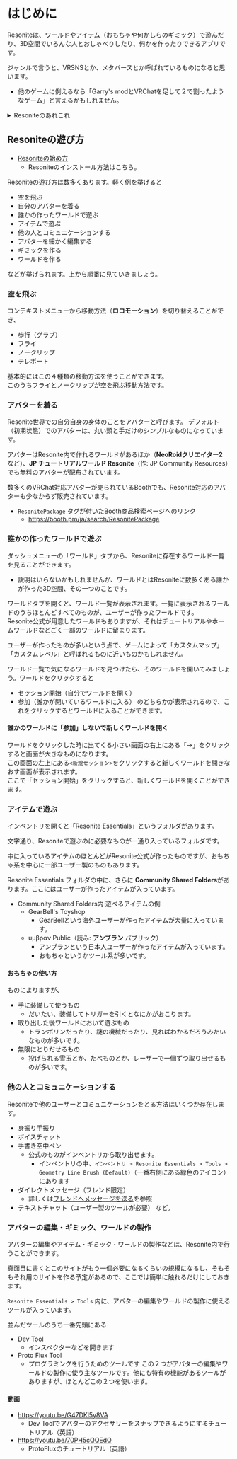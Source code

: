 # はじめに
Resoniteは、ワールドやアイテム（おもちゃや何かしらのギミック）で遊んだり、3D空間でいろんな人とおしゃべりしたり、何かを作ったりできるアプリです。

ジャンルで言うと、VRSNSとか、メタバースとか呼ばれているものになると思います。
- 他のゲームに例えるなら「Garry's modとVRChatを足して２で割ったようなゲーム」と言えるかもしれません。
<details><summary>Resoniteのあれこれ</summary>
</details>

## Resoniteの遊び方
- [Resoniteの始め方](./howToStart.md)
    - Resoniteのインストール方法はこちら。

Resoniteの遊び方は数多くあります。軽く例を挙げると
- 空を飛ぶ
- 自分のアバターを着る
- 誰かの作ったワールドで遊ぶ
- アイテムで遊ぶ
- 他の人とコミュニケーションする
- アバターを細かく編集する
- ギミックを作る
- ワールドを作る

などが挙げられます。上から順番に見ていきましょう。

### 空を飛ぶ
コンテキストメニューから移動方法（**ロコモーション**）を切り替えることができ、
- 歩行（グラブ）
- フライ
- ノークリップ
- テレポート

基本的にはこの４種類の移動方法を使うことができます。  
このうちフライとノークリップが空を飛ぶ移動方法です。

### アバターを着る
Resonite世界での自分自身の身体のことをアバターと呼びます。
デフォルト（初期状態）でのアバターは、丸い頭と手だけのシンプルなものになっています。

アバターはResonite内で作れるワールドがあるほか（**NeoRoidクリエイター2** など）、**JP チュートリアルワールド Resonite**（作: JP Community Resources）でも無料のアバターが配布されています。

数多くのVRChat対応アバターが売られているBoothでも、Resonite対応のアバターも少なからず販売されています。
- `ResonitePackage` タグが付いたBooth商品検索ページへのリンク
  - <https://booth.pm/ja/search/ResonitePackage> 

### 誰かの作ったワールドで遊ぶ
ダッシュメニューの「ワールド」タブから、Resoniteに存在するワールド一覧を見ることができます。

- 説明はいらないかもしれませんが、ワールドとはResoniteに数多くある誰かが作った3D空間、その一つのことです。

ワールドタブを開くと、ワールド一覧が表示されます。一覧に表示されるワールドのうちほとんどすべてのものが、ユーザーが作ったワールドです。  
Resonite公式が用意したワールドもありますが、それはチュートリアルやホームワールドなどごく一部のワールドに留まります。

ユーザーが作ったものが多いという点で、ゲームによって「カスタムマップ」「カスタムレベル」と呼ばれるものに近いものかもしれません。

ワールド一覧で気になるワールドを見つけたら、そのワールドを開いてみましょう。ワールドをクリックすると
- セッション開始（自分でワールドを開く）
- 参加（誰かが開いているワールドに入る）
のどちらかが表示されるので、これをクリックするとワールドに入ることができます。

#### 誰かのワールドに「参加」しないで新しくワールドを開く
ワールドをクリックした時に出てくる小さい画面の右上にある「→」をクリックすると画面が大きなものになります。  
この画面の左上にある`<新規セッション>`をクリックすると新しくワールドを開きなおす画面が表示されます。  
ここで「セッション開始」をクリックすると、新しくワールドを開くことができます。

### アイテムで遊ぶ
インベントリを開くと「Resonite Essentials」というフォルダがあります。

文字通り、Resoniteで遊ぶのに必要なものが一通り入っているフォルダです。

中に入っているアイテムのほとんどがResonite公式が作ったものですが、おもちゃ系を中心に一部ユーザー製のものもあります。

Resonite Essentials フォルダの中に、さらに **Community Shared Folders**があります。ここにはユーザーが作ったアイテムが入っています。

- Community Shared Folders内 遊べるアイテムの例
  - GearBell's Toyshop
    - GearBellという海外ユーザーが作ったアイテムが大量に入っています。
  - υμβραν Public（読み: **アンブラン** パブリック）
    - アンブランという日本人ユーザーが作ったアイテムが入っています。
    - おもちゃというかツール系が多いです。
#### おもちゃの使い方
ものによりますが、
- 手に装備して使うもの
  - だいたい、装備してトリガーを引くとなにかがおこります。
- 取り出した後ワールドにおいて遊ぶもの
  - トランポリンだったり、謎の機械だったり、見ればわかるだろうみたいなものが多いです。
- 無限にとりだせるもの
  - 投げられる雪玉とか、たべものとか、レーザーで一個ずつ取り出せるものが多いです。

### 他の人とコミュニケーションする
Resoniteで他のユーザーとコミュニケーションをとる方法はいくつか存在します。
- 身振り手振り
- ボイスチャット
- 手書き空中ペン
  - 公式のものがインベントリから取り出せます。
    - インベントリの中、`インベントリ > Resonite Essentials > Tools > Geometry Line Brush (Default)`（一番右側にある緑色のアイコン）にあります
- ダイレクトメッセージ（フレンド限定）
  - 詳しくは[フレンドへメッセージを送る](../contacts/message.md)を参照
- テキストチャット（ユーザー製のツールが必要）
など。

### アバターの編集・ギミック、ワールドの製作
アバターの編集やアイテム・ギミック・ワールドの製作などは、Resonite内で行うことができます。

真面目に書くとこのサイトがもう一個必要になるくらいの規模になるし、そもそもそれ用のサイトを作る予定があるので、ここでは簡単に触れるだけにしておきます。

`Resonite Essentials > Tools` 内に、アバターの編集やワールドの製作に使えるツールが入っています。

並んだツールのうち一番先頭にある
- Dev Tool
  - インスペクターなどを開きます
- Proto Flux Tool
  - プログラミングを行うためのツールです
この２つがアバターの編集やワールドの製作に使う主なツールです。他にも特有の機能があるツールがありますが、ほとんどこの２つを使います。

#### 動画
- <https://youtu.be/G47DKl5y8VA>
  - Dev Toolでアバターのアクセサリーをスナップできるようにするチュートリアル（英語）
- <https://youtu.be/70PH5cQQEdQ>
  - ProtoFluxのチュートリアル（英語）